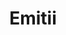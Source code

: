 ---
title: Emitii
layout: post
image: "assets/images/projects/emitii.png"
description: Manage your projects, track time, and measure your productivity with TrackingTime. Try it for free. No set-up or cancellation fees, no credit card required!
technology: Ruby on Rails, MySQL
available_on: Web
type: Project Management
permalink: /emitii/
website_link: www.emitii.com/
---